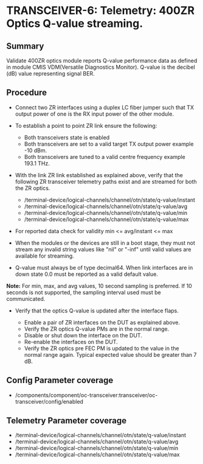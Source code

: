 # TRANSCEIVER-6: Telemetry: 400ZR Optics Q-value streaming.

## Summary

Validate 400ZR optics module reports Q-value performance data as defined in
module CMIS VDM(Versatile Diagnostics Monitor).
Q-value is the decibel (dB) value representing signal BER.

## Procedure

*   Connect two ZR interfaces using a duplex LC fiber jumper such that TX
    output power of one is the RX input power of the other module.

*   To establish a point to point ZR link ensure the following:
      * Both transceivers state is enabled
      * Both transceivers are set to a valid target TX output power
        example -10 dBm.
      * Both transceivers are tuned to a valid centre frequency
        example 193.1 THz.

*   With the link ZR link established as explained above, verify that the
    following ZR transceiver telemetry paths exist and are streamed for both
    the ZR optics.
    *   /terminal-device/logical-channels/channel/otn/state/q-value/instant
    *   /terminal-device/logical-channels/channel/otn/state/q-value/avg
    *   /terminal-device/logical-channels/channel/otn/state/q-value/min
    *   /terminal-device/logical-channels/channel/otn/state/q-value/max

*   For reported data check for validity min <= avg/instant <= max

*   When the modules or the devices are still in a boot stage, they must not
    stream any invalid string values like "nil" or "-inf" until valid values
    are available for streaming.

*   Q-value must always be of type decimal64. When link interfaces are in down
    state 0.0 must be reported as a valid default value.


**Note:** For min, max, and avg values, 10 second sampling is preferred. If 
          10 seconds is not supported, the sampling interval used must be
          communicated.


*   Verify that the optics Q-value is updated after the interface flaps.

    *   Enable a pair of ZR interfaces on the DUT as explained above.
    *   Verify the ZR optics Q-value PMs are in the normal range.
    *   Disable or shut down the interface on the DUT.
    *   Re-enable the interfaces on the DUT.
    *   Verify the ZR optics pre FEC PM is updated to the value in the normal
        range again. Typical expected value should be greater than 7 dB.

## Config Parameter coverage

*   /components/component/oc-transceiver:transceiver/oc-transceiver/config/enabled

## Telemetry Parameter coverage

*   /terminal-device/logical-channels/channel/otn/state/q-value/instant
*   /terminal-device/logical-channels/channel/otn/state/q-value/avg
*   /terminal-device/logical-channels/channel/otn/state/q-value/min
*   /terminal-device/logical-channels/channel/otn/state/q-value/max
